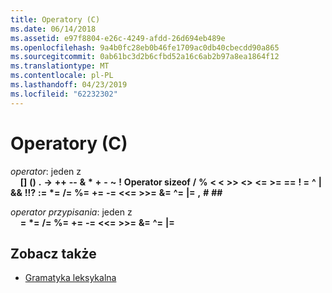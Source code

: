 ```yaml
---
title: Operatory (C)
ms.date: 06/14/2018
ms.assetid: e97f8804-e26c-4249-afdd-26d694eb489e
ms.openlocfilehash: 9a4b0fc28eb0b46fe1709ac0db40cbecdd90a865
ms.sourcegitcommit: 0ab61bc3d2b6cfbd52a16c6ab2b97a8ea1864f12
ms.translationtype: MT
ms.contentlocale: pl-PL
ms.lasthandoff: 04/23/2019
ms.locfileid: "62232302"
---
```

# <a name="operators-c"></a>Operatory (C)

*operator*: jeden z<br/>
&nbsp;&nbsp;&nbsp;&nbsp;**[]** **()** **.** **->** **++** **--** **&** **&#42;** **+** **-** **~** **!**   **Operator sizeof** **/** **%** **\< \<** **>>**  **\<>** **\<=** **>=** **==** **! =** **^** **&#124;** **&&** **!!?** **:=** **&#42;=** **/=** **%=** **+=** **-=** **\<\<=** **>>=** **&=** **^=** **&#124;=** **,** **#** **##**

*operator przypisania*: jeden z<br/>
&nbsp;&nbsp;&nbsp;&nbsp;**=** **&#42;=** **/=** **%=** **+=** **-=** **\<\<=** **>>=** **&=** **^=** **&#124;=**

## <a name="see-also"></a>Zobacz także

- [Gramatyka leksykalna](../c-language/lexical-grammar.md)